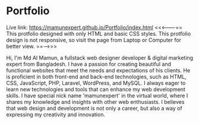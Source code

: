# Portfolio
Live link: https://mamunexpert.github.io/Portfolio/index.html
<<<---== This protfolio designed with only HTML and basic CSS styles. This protfolio design is not responsive, so visit the page from Laptop or Computer for better view. ==-->>>

Hi, I'm Md Al Mamun, a fullstack web designer developer & digital marketing expert from Bangladesh. I have a passion for creating beautiful and functional websites that meet the needs and expectations of his clients. He is proficient in both front-end and back-end technologies, such as HTML, CSS, JavaScript, PHP, Laravel, WordPress, and MySQL. I always eager to learn new technologies and tools that can enhance my web development skills. I have special nick name 'mamunexpert' in the virtual world, where I shares my knowledge and insights with other web enthusiasts. I believes that web design and development is not only a career, but also a way of expressing my creativity and innovation.
